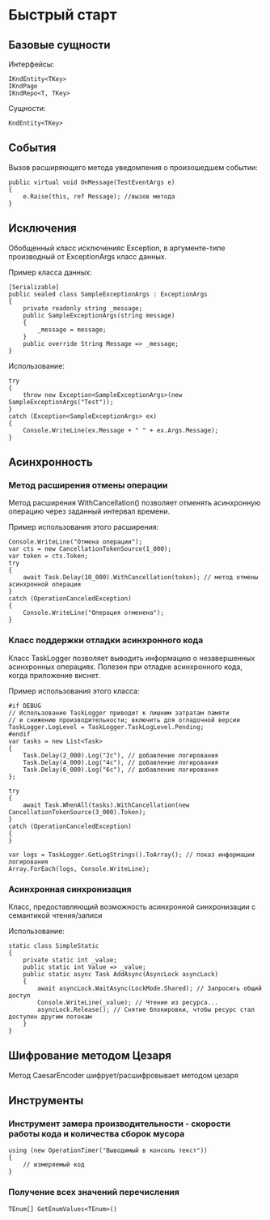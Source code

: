 # Быстрый старт

## Базовые сущности

Интерфейсы:

```sharp
IKndEntity<TKey>
IKndPage
IKndRepo<T, TKey>
```

Сущности:

```sharp
KndEntity<TKey>
```

## События

Вызов расширяющего метода уведомления о произошедшем событии:

```sharp
public virtual void OnMessage(TestEventArgs e)
{
    e.Raise(this, ref Message); //вызов метода
}
```

## Исключения

Обобщенный класс исключенияс Exception<TExceptionArgs>, в аргументе-типе производный от ExceptionArgs класс данных.

Пример класса данных:

```sharp
[Serializable]
public sealed class SampleExceptionArgs : ExceptionArgs
{
    private readonly string _message;
    public SampleExceptionArgs(string message)
    {
        _message = message;
    }
    public override String Message => _message;
}
```

Использование:

```sharp
try
{
    throw new Exception<SampleExceptionArgs>(new SampleExceptionArgs("Test"));
}
catch (Exception<SampleExceptionArgs> ex)
{
    Console.WriteLine(ex.Message + " " + ex.Args.Message);
}
```

## Асинхронность

### Метод расширения отмены операции

Метод расширения WithCancellation() позволяет отменять асинхронную операцию через заданный интервал времени. 

Пример использования этого расширения:

```sharp
Console.WriteLine("Отмена операции");
var cts = new CancellationTokenSource(1_000);
var token = cts.Token;
try
{
    await Task.Delay(10_000).WithCancellation(token); // метод отмены асинхронной операции
}
catch (OperationCanceledException)
{
    Console.WriteLine("Операция отменена");
}
```

### Класс поддержки отладки асинхронного кода

Класс TaskLogger позволяет выводить информацию о незавершенных асинхронных операциях. Полезен при отладке асинхронного кода, когда приложение виснет.

Пример использования этого класса:

```sharp
#if DEBUG
// Использование TaskLogger приводит к лишним затратам памяти
// и снижению производительности; включить для отладочной версии
TaskLogger.LogLevel = TaskLogger.TaskLogLevel.Pending;
#endif
var tasks = new List<Task>
{
    Task.Delay(2_000).Log("2с"), // добавление логирования
    Task.Delay(4_000).Log("4с"), // добавление логирования
    Task.Delay(6_000).Log("6с"), // добавление логирования
};

try
{
    await Task.WhenAll(tasks).WithCancellation(new CancellationTokenSource(3_000).Token);
}
catch (OperationCanceledException)
{
}

var logs = TaskLogger.GetLogStrings().ToArray(); // показ информации логирования
Array.ForEach(logs, Console.WriteLine);
```

### Асинхронная синхронизация

Класс, предоставляющий возможность асинхронной синхронизации с семантикой чтения/записи

Использование:

```sharp
static class SimpleStatic
{
    private static int _value;
    public static int Value => _value;
    public static async Task AddAsync(AsyncLock asyncLock)
    {
        await asyncLock.WaitAsync(LockMode.Shared); // Запросить общий доступ
        Console.WriteLine(_value); // Чтение из ресурса...
        asyncLock.Release(); // Снятие блокировки, чтобы ресурс стал доступен другим потокам
    }
}
```

## Шифрование методом Цезаря

Метод CaesarEncoder шифрует/расшифровывает методом цезаря

## Инструменты

### Инструмент замера производительности - скорости работы кода и количества сборок мусора

```sharp
using (new OperationTimer("Выводимый в консоль текст"))
{
    // измеряемый код
}
```

### Получение всех значений перечисления

```sharp
TEnum[] GetEnumValues<TEnum>()
```
